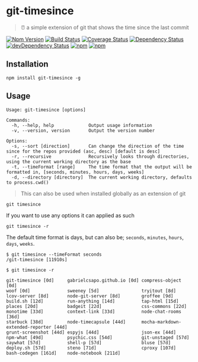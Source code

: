 # git-timesince

> ⏰ a simple extension of git that shows the time since the last commit

[![Npm Version](https://img.shields.io/npm/v/git-timesince.svg)](https://www.npmjs.com/package/git-timesince)
[![Build Status](https://travis-ci.org/gabrielcsapo/git-timesince.svg?branch=master)](https://travis-ci.org/gabrielcsapo/git-timesince)
[![Coverage Status](https://lcov-server.gabrielcsapo.com/badge/github%2Ecom/gabrielcsapo/git-timesince.svg)](https://lcov-server.gabrielcsapo.com/coverage/github%2Ecom/gabrielcsapo/git-timesince)
[![Dependency Status](https://starbuck.gabrielcsapo.com/badge/github/gabrielcsapo/git-timesince/status.svg)](https://starbuck.gabrielcsapo.com/github/gabrielcsapo/git-timesince)
[![devDependency Status](https://starbuck.gabrielcsapo.com/badge/github/gabrielcsapo/git-timesince/dev-status.svg)](https://starbuck.gabrielcsapo.com/github/gabrielcsapo/git-timesince#info=devDependencies)
[![npm](https://img.shields.io/npm/dt/git-timesince.svg)]()
[![npm](https://img.shields.io/npm/dm/git-timesince.svg)]()

## Installation

```
npm install git-timesince -g
```

## Usage

```
Usage: git-timesince [options]

Commands:
  -h, --help, help             Output usage information
  -v, --version, version       Output the version number

Options:
  -s, --sort [direction]       Can change the direction of the time since for the repos provided (asc, desc) [default is desc]
  -r, --recursive              Recursively looks through directories, using the current working directory as the base
  -t, --timeFormat [range]     The time format that the output will be formatted in, [seconds, minutes, hours, days, weeks]
  -d, --directory [directory]  The current working directory, defaults to process.cwd()
```

> This can also be used when installed globally as an extension of git

```
git timesince
```

If you want to use any options it can applied as such

```
git timesince -r
```

The default time format is days, but can also be; `seconds`, `minutes`, `hours`, `days`, `weeks`.

```
$ git timesince --timeFormat seconds
/git-timesince [11910s]
```

```
$ git timesince -r

git-timesince [0d]     gabrielcsapo.github.io [0d] compress-object [0d]                  
woof [0d]              sweeney [5d]                tryitout [8d]                         
lcov-server [8d]       node-git-server [8d]        groffee [9d]                          
build.sh [12d]         run-anything [14d]          tap-html [15d]                        
places [20d]           badgeit [22d]               css-commons [22d]                     
monotime [33d]         context-link [33d]          node-chat-rooms [36d]                 
starbuck [38d]         node-timecapsule [44d]      mocha-markdown-extended-reporter [44d]
grunt-screenshot [44d] espyjs [44d]                json-ex [44d]                         
npm-what [49d]         psychic.css [54d]           git-unstaged [57d]                    
saywhat [57d]          shell-p [57d]               bluse [57d]                           
deploy.sh [57d]        steno [71d]                 cproxy [107d]                         
bash-codegen [161d]    node-notebook [211d]                  
```

